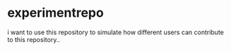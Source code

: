 # experimentrepo
i want to use this repository to simulate how different users can contribute to this repository..

